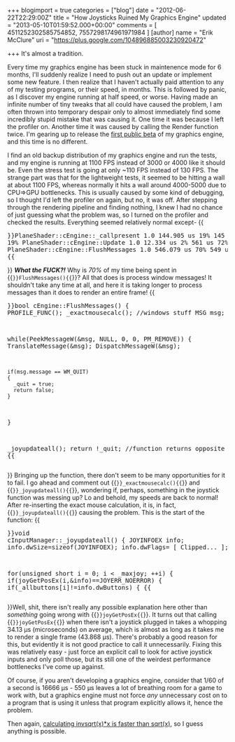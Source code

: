 +++
blogimport = true
categories = ["blog"]
date = "2012-06-22T22:29:00Z"
title = "How Joysticks Ruined My Graphics Engine"
updated = "2013-05-10T01:59:52.000+00:00"
comments = [ 4511252302585754852, 7557298174961971984 ]
[author]
name = "Erik McClure"
uri = "https://plus.google.com/104896885003230920472"

+++
It's almost a tradition. 

Every time my graphics engine has been stuck in maintenence mode for 6 months, I'll suddenly realize I need to push out an update or implement some new feature. I then realize that I haven't actually paid attention to any of my testing programs, or their speed, in months. This is followed by panic, as I discover my engine running at half speed, or worse. Having made an infinite number of tiny tweaks that all could have caused the problem, I am often thrown into temporary despair only to almost immediately find some incredibly stupid mistake that was causing it. One time it was because I left the profiler on. Another time it was caused by calling the Render function twice. I'm gearing up to release the [first public beta](http://blackspherestudios.com) of my graphics engine, and this time is no different. 

I find an old backup distribution of my graphics engine and run the tests, and my engine is running at 1100 FPS instead of 3000 or 4000 like it should be. Even the stress test is going at only ~110 FPS instead of 130 FPS. The strange part was that for the lightweight tests, it seemed to be hitting a wall at about 1100 FPS, whereas normally it hits a wall around 4000-5000 due to CPU⇒GPU bottlenecks. This is usually caused by some kind of debugging, so I thought I'd left the profiler on again, but no, it was off. After stepping through the rendering pipeline and finding nothing, I knew I had no chance of just guessing what the problem was, so I turned on the profiler and checked the results. Everything seemed relatively normal except-  {{<pre>}}PlaneShader::cEngine::_callpresent       1.0    144.905 us   19%        145 us   19%
PlaneShader::cEngine::Update             1.0     12.334 us    2%        561 us   72%
  PlaneShader::cEngine::FlushMessages    1.0    546.079 us   70%        549 us   71%
{{</pre>}} ***What the FUCK?!*** Why is *70%* of my time being spent in {{<code>}}FlushMessages(){{</code>}}? All that does is process window messages! It shouldn't take any time at all, and here it is taking longer to process messages than it does to render an entire frame!  {{<pre cpp>}}bool cEngine::FlushMessages()
{
  PROFILE_FUNC();
  _exactmousecalc();
  //windows stuff
  MSG msg;

  while(PeekMessageW(&msg, NULL, 0, 0, PM_REMOVE))
  {
    TranslateMessage(&msg);
    DispatchMessageW(&msg);

    if(msg.message == WM_QUIT)
    {
      _quit = true;
      return false;
    }
  }
  
  _joyupdateall();
  return !_quit; //function returns opposite of quit
}
{{</pre>}} Bringing up the function, there don't seem to be many opportunities for it to fail. I go ahead and comment out {{<code>}}_exactmousecalc(){{</code>}} and {{<code>}}_joyupdateall(){{</code>}}, wondering if, perhaps, something in the joystick function was messing up? Lo and behold, my speeds are back to normal! After re-inserting the exact mouse calculation, it is, in fact, {{<code>}}_joyupdateall(){{</code>}} causing the problem. This is the start of the function:  {{<pre cpp>}}void cInputManager::_joyupdateall()
{
  JOYINFOEX info;
  info.dwSize=sizeof(JOYINFOEX);
  info.dwFlags= [ Clipped... ];

  for(unsigned short i = 0; i < _maxjoy; ++i)
  {
    if(joyGetPosEx(i,&info)==JOYERR_NOERROR)
    {
      if(_allbuttons[i]!=info.dwButtons)
      {
{{</pre>}}Well, shit, there isn't really any possible explanation here other than *something* going wrong with {{<code>}}joyGetPosEx{{</code>}}. It turns out that calling {{<code>}}joyGetPosEx{{</code>}} when there isn't a joystick plugged in takes a whopping 34.13 µs (microseconds) on average, which is almost as long as it takes me to render a single frame (43.868 µs). There's probably a good reason for this, but evidently it is not good practice to call it unnecessarily. Fixing this was relatively easy - just force an explicit call to look for active joystick inputs and only poll those, but its still one of the weirdest performance bottlenecks I've come up against. 

Of course, if you aren't developing a graphics engine, consider that 1/60 of a second is 16666 µs - 550 µs leaves a lot of breathing room for a game to work with, but a graphics engine must not force *any* unnecessary cost on to a program that is using it unless that program explicitly allows it, hence the problem. 

Then again, [calculating invsqrt(x)*x is faster than sqrt(x)](http://stackoverflow.com/questions/1528727/why-is-sse-scalar-sqrtx-slower-than-rsqrtx-x), so I guess anything is possible.
